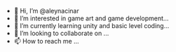 - 👋 Hi, I’m @aleynacinar
- 👀 I’m interested in game art and game development...
- 🌱 I’m currently learning unity and basic level coding...
- 💞️ I’m looking to collaborate on ...
- 📫 How to reach me ...

<!---
aleynacinar/aleynacinar is a ✨ special ✨ repository because its `README.md` (this file) appears on your GitHub profile.
You can click the Preview link to take a look at your changes.
--->
